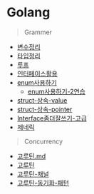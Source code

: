 # Golang

> Grammer

- [변수정리](./grammers/vars.go)
- [타입정리](./grammers/custom-type.go)
- [루프](./grammers/controll.go)
- [인터페이스활용](./grammers/interface.go)
- [enum사용하기](./grammers/enum.go)
  - [enum사용하기-2연습](./grammers/enum-%EC%97%B0%EC%8A%B5.go)
- [struct-상속-value](./grammers/only-value-extends.go)
- [struct-상속-pointer](./grammers/pointer-extends.go)
- [Interface좀더잘쓰기-고급](./grammers/advanced-interface.go)
- [제네릭](./grammers/generic.go)

> Concurrency

- [고루틴.md](./concurrency.md)
- [고루틴](./concurrency/goroutine.go)
- [고루틴-채널](./concurrency/shared-channel.go)
- [고루틴-동기화-패턴](./concurrency/sync-pattern.go)
